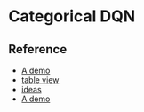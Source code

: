 # Categorical DQN
## Reference
* [A demo](https://github.com/Hauf3n/Categorical-DQN-Atari-PyTorch)
* [table view](https://www.jianshu.com/p/20b587c95681)
* [ideas](https://zhuanlan.zhihu.com/p/44219477)
* [A demo](https://github.com/fedetask/categorical-dqn)